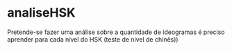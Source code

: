 # analiseHSK
Pretende-se fazer uma análise sobre a quantidade de ideogramas é preciso aprender para cada nível do HSK (teste de nivel de chinês))
